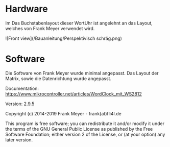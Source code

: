 # Hardware

Im Das Buchstabenlayout dieser WortUhr ist angelehnt an das Layout, welches von Frank Meyer verwendet wird.

![Front view](/Bauanleitung/Perspektivisch schräg.png)
# Software

Die Software von Frank Meyer wurde minimal angepasst. Das Layout der Matrix, sowie die Datenrichtung wurde angepasst.

Documentation: https://www.mikrocontroller.net/articles/WordClock_mit_WS2812

Version: 2.9.5

Copyright (c) 2014-2019 Frank Meyer - frank(at)fli4l.de

This program is free software; you can redistribute it and/or modify it under the terms of the GNU General Public License as published by the Free Software Foundation; either version 2 of the License, or (at your option) any later version.
